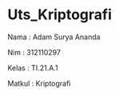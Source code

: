 # Uts_Kriptografi
Nama : Adam Surya Ananda

Nim : 312110297

Kelas : TI.21.A.1

Matkul : Kriptografi
